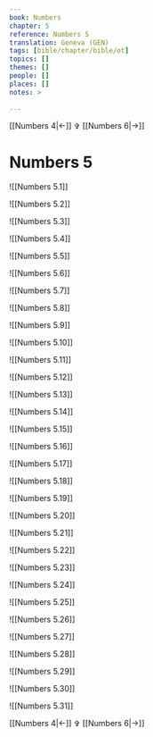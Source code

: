 ```yaml
---
book: Numbers
chapter: 5
reference: Numbers 5
translation: Geneva (GEN)
tags: [bible/chapter/bible/ot]
topics: []
themes: []
people: []
places: []
notes: >
  
---
```


[[Numbers 4|<-]] ✞ [[Numbers 6|->]]

# Numbers 5

![[Numbers 5.1]]

![[Numbers 5.2]]

![[Numbers 5.3]]

![[Numbers 5.4]]

![[Numbers 5.5]]

![[Numbers 5.6]]

![[Numbers 5.7]]

![[Numbers 5.8]]

![[Numbers 5.9]]

![[Numbers 5.10]]

![[Numbers 5.11]]

![[Numbers 5.12]]

![[Numbers 5.13]]

![[Numbers 5.14]]

![[Numbers 5.15]]

![[Numbers 5.16]]

![[Numbers 5.17]]

![[Numbers 5.18]]

![[Numbers 5.19]]

![[Numbers 5.20]]

![[Numbers 5.21]]

![[Numbers 5.22]]

![[Numbers 5.23]]

![[Numbers 5.24]]

![[Numbers 5.25]]

![[Numbers 5.26]]

![[Numbers 5.27]]

![[Numbers 5.28]]

![[Numbers 5.29]]

![[Numbers 5.30]]

![[Numbers 5.31]]

[[Numbers 4|<-]] ✞ [[Numbers 6|->]]
